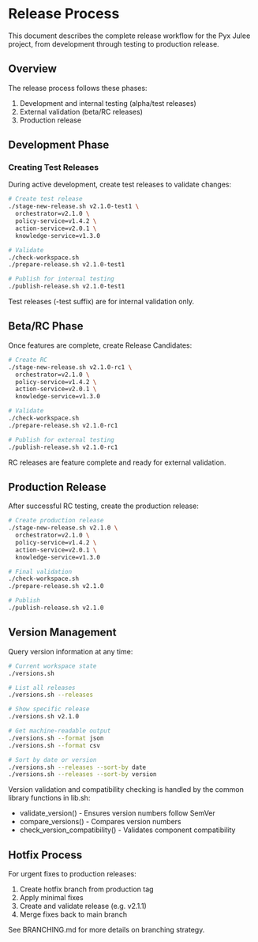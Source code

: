 # Release Process

This document describes the complete release workflow for the Pyx Julee project, from development through testing to production release.

## Overview

The release process follows these phases:
1. Development and internal testing (alpha/test releases)
2. External validation (beta/RC releases) 
3. Production release

## Development Phase

### Creating Test Releases

During active development, create test releases to validate changes:

```bash
# Create test release
./stage-new-release.sh v2.1.0-test1 \
  orchestrator=v2.1.0 \
  policy-service=v1.4.2 \
  action-service=v2.0.1 \
  knowledge-service=v1.3.0

# Validate
./check-workspace.sh
./prepare-release.sh v2.1.0-test1

# Publish for internal testing
./publish-release.sh v2.1.0-test1
```

Test releases (-test suffix) are for internal validation only.

## Beta/RC Phase

Once features are complete, create Release Candidates:

```bash
# Create RC
./stage-new-release.sh v2.1.0-rc1 \
  orchestrator=v2.1.0 \
  policy-service=v1.4.2 \
  action-service=v2.0.1 \
  knowledge-service=v1.3.0

# Validate
./check-workspace.sh
./prepare-release.sh v2.1.0-rc1

# Publish for external testing
./publish-release.sh v2.1.0-rc1
```

RC releases are feature complete and ready for external validation.

## Production Release

After successful RC testing, create the production release:

```bash
# Create production release
./stage-new-release.sh v2.1.0 \
  orchestrator=v2.1.0 \
  policy-service=v1.4.2 \
  action-service=v2.0.1 \
  knowledge-service=v1.3.0

# Final validation
./check-workspace.sh
./prepare-release.sh v2.1.0

# Publish
./publish-release.sh v2.1.0
```

## Version Management

Query version information at any time:

```bash
# Current workspace state
./versions.sh

# List all releases
./versions.sh --releases

# Show specific release
./versions.sh v2.1.0

# Get machine-readable output
./versions.sh --format json
./versions.sh --format csv

# Sort by date or version
./versions.sh --releases --sort-by date
./versions.sh --releases --sort-by version
```

Version validation and compatibility checking is handled by the common library functions in lib.sh:
- validate_version() - Ensures version numbers follow SemVer
- compare_versions() - Compares version numbers
- check_version_compatibility() - Validates component compatibility

## Hotfix Process

For urgent fixes to production releases:

1. Create hotfix branch from production tag
2. Apply minimal fixes
3. Create and validate release (e.g. v2.1.1)
4. Merge fixes back to main branch

See BRANCHING.md for more details on branching strategy.
